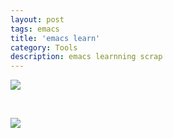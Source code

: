 ```yaml
---
layout: post
tags: emacs
title: 'emacs learn'
category: Tools
description: emacs learnning scrap
---
```

[![](http://sachachua.com/blog/wp-content/uploads/2013/05/How-to-Learn-Emacs8.png)](http://sachachua.com/blog/series/a-visual-guide-to-emacs/)

<br>

![](https://encrypted-tbn1.gstatic.com/images?q=tbn:ANd9GcTaEHyF5j3UMKPS2uZT3UmvxOTE0RartWo96x0jvkVJ5-q6HgZ5)